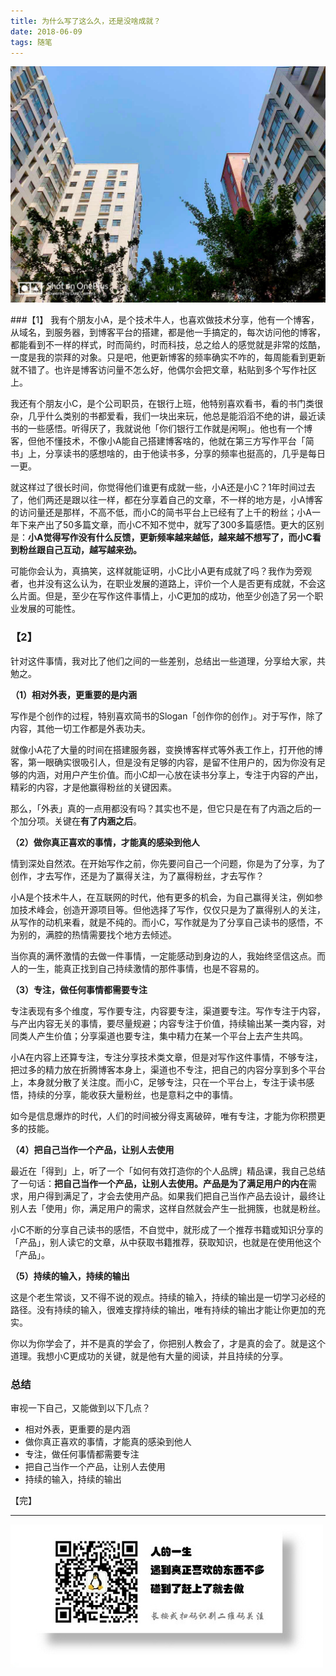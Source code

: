 ```yaml
---
title: 为什么写了这么久，还是没啥成就？
date: 2018-06-09
tags: 随笔
---
```


![](/image/write.jpg)

###【1】
我有个朋友小A，是个技术牛人，也喜欢做技术分享，他有一个博客，从域名，到服务器，到博客平台的搭建，都是他一手搞定的，每次访问他的博客，都能看到不一样的样式，时而简约，时而科技，总之给人的感觉就是非常的炫酷，一度是我的崇拜的对象。只是吧，他更新博客的频率确实不咋的，每周能看到更新就不错了。也许是博客访问量不怎么好，他偶尔会把文章，粘贴到多个写作社区上。

我还有个朋友小C，是个公司职员，在银行上班，他特别喜欢看书，看的书门类很杂，几乎什么类别的书都爱看，我们一块出来玩，他总是能滔滔不绝的讲，最近读书的一些感悟。听得厌了，我就说他「你们银行工作就是闲啊」。他也有一个博客，但他不懂技术，不像小A能自己搭建博客啥的，他就在第三方写作平台「简书」上，分享读书的感想啥的，由于他读书多，分享的频率也挺高的，几乎是每日一更。

就这样过了很长时间，你觉得他们谁更有成就一些，小A还是小C？1年时间过去了，他们两还是跟以往一样，都在分享着自己的文章，不一样的地方是，小A博客的访问量还是那样，不高不低，而小C的简书平台上已经有了上千的粉丝；小A一年下来产出了50多篇文章，而小C不知不觉中，就写了300多篇感悟。更大的区别是：**小A觉得写作没有什么反馈，更新频率越来越低，越来越不想写了，而小C看到粉丝跟自己互动，越写越来劲。**

可能你会认为，真搞笑，这样就能证明，小C比小A更有成就了吗？我作为旁观者，也并没有这么认为，在职业发展的道路上，评价一个人是否更有成就，不会这么片面。但是，至少在写作这件事情上，小C更加的成功，他至少创造了另一个职业发展的可能性。


### 【2】
针对这件事情，我对比了他们之间的一些差别，总结出一些道理，分享给大家，共勉之。

**（1）相对外表，更重要的是内涵**

写作是个创作的过程，特别喜欢简书的Slogan「创作你的创作」。对于写作，除了内容，其他一切工作都是外表功夫。

就像小A花了大量的时间在搭建服务器，变换博客样式等外表工作上，打开他的博客，第一眼确实很吸引人，但是没有足够的内容，是留不住用户的，因为你没有足够的内涵，对用户产生价值。而小C却一心放在读书分享上，专注于内容的产出，精彩的内容，才是他赢得粉丝的关键因素。

那么，「外表」真的一点用都没有吗？其实也不是，但它只是在有了内涵之后的一个加分项。关键在**有了内涵之后**。 

**（2）做你真正喜欢的事情，才能真的感染到他人**

情到深处自然浓。在开始写作之前，你先要问自己一个问题，你是为了分享，为了创作，才去写作，还是为了赢得关注，为了赢得粉丝，才去写作？

小A是个技术牛人，在互联网的时代，他有更多的机会，为自己赢得关注，例如参加技术峰会，创造开源项目等。但他选择了写作，仅仅只是为了赢得别人的关注，从写作的动机来看，就是不纯的。而小C，写作就是为了分享自己读书的感悟，不为别的，满腔的热情需要找个地方去倾述。

当你真的满怀激情的去做一件事情，一定能感动到身边的人，我始终坚信这点。而人的一生，能真正找到自己持续激情的那件事情，也是不容易的。

**（3）专注，做任何事情都需要专注**

专注表现有多个维度，写作要专注，内容要专注，渠道要专注。写作专注于内容，与产出内容无关的事情，要尽量规避；内容专注于价值，持续输出某一类内容，对同类人产生价值；分享渠道也要专注，集中精力在某一个平台上去产生共鸣。

小A在内容上还算专注，专注分享技术类文章，但是对写作这件事情，不够专注，把过多的精力放在折腾博客本身上，渠道也不专注，把自己的内容分享到多个平台上，本身就分散了关注度。而小C，足够专注，只在一个平台上，专注于读书感悟，持续的分享，能收获大量粉丝，也是意料之中的事情。

如今是信息爆炸的时代，人们的时间被分得支离破碎，唯有专注，才能为你积攒更多的技能。

**（4）把自己当作一个产品，让别人去使用**

最近在「得到」上，听了一个「如何有效打造你的个人品牌」精品课，我自己总结了一句话：**把自己当作一个产品，让别人去使用。**产品是为了满足用户的**内在**需求，用户得到满足了，才会去使用产品。如果我们把自己当作产品去设计，最终让别人去「使用」你，满足用户的需求，这样自然就会产生一批拥簇，也就是粉丝。

小C不断的分享自己读书的感悟，不自觉中，就形成了一个推荐书籍或知识分享的「产品」，别人读它的文章，从中获取书籍推荐，获取知识，也就是在使用他这个「产品」。

**（5）持续的输入，持续的输出**

这是个老生常谈，又不得不说的观点。持续的输入，持续的输出是一切学习必经的路径。没有持续的输入，很难支撑持续的输出，唯有持续的输出才能让你更加的充实。

你以为你学会了，并不是真的学会了，你把别人教会了，才是真的会了。就是这个道理。我想小C更成功的关键，就是他有大量的阅读，并且持续的分享。

### 总结
审视一下自己，又能做到以下几点？
- 相对外表，更重要的是内涵
- 做你真正喜欢的事情，才能真的感染到他人
- 专注，做任何事情都需要专注
- 把自己当作一个产品，让别人去使用
- 持续的输入，持续的输出

【完】

- - -
![](/image/weixin.jpg)